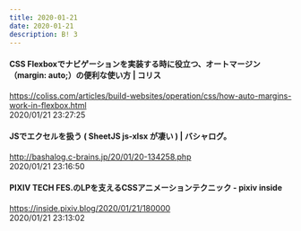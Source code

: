 ```yaml
---
title: 2020-01-21
date: 2020-01-21
description: B! 3
---
```


#### CSS Flexboxでナビゲーションを実装する時に役立つ、オートマージン（margin: auto;）の便利な使い方 | コリス
https://coliss.com/articles/build-websites/operation/css/how-auto-margins-work-in-flexbox.html<br>
2020/01/21 23:27:25<br>


#### JSでエクセルを扱う ( SheetJS js-xlsx が凄い ) | バシャログ。
http://bashalog.c-brains.jp/20/01/20-134258.php<br>
2020/01/21 23:16:50<br>


#### PIXIV TECH FES.のLPを支えるCSSアニメーションテクニック - pixiv inside
https://inside.pixiv.blog/2020/01/21/180000<br>
2020/01/21 23:13:02<br>


